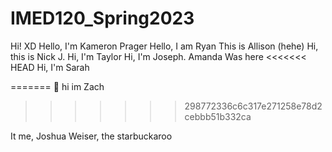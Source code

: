 # IMED120_Spring2023
Hi! XD
Hello, I'm Kameron Prager
Hello, I am Ryan
This is Allison (hehe)
Hi, this is Nick J.
Hi, I'm Taylor
Hi, I'm Joseph. 
Amanda Was here
<<<<<<< HEAD
Hi, I'm Sarah

=======
🤭 hi im Zach
>>>>>>> 298772336c6c317e271258e78d2cebbb51b332ca





It me, Joshua Weiser, the starbuckaroo
